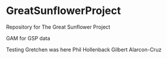 # GreatSunflowerProject
Repository for The Great Sunflower Project

GAM for GSP data

Testing 
Gretchen was here
Phil Hollenback
Gilbert Alarcon-Cruz